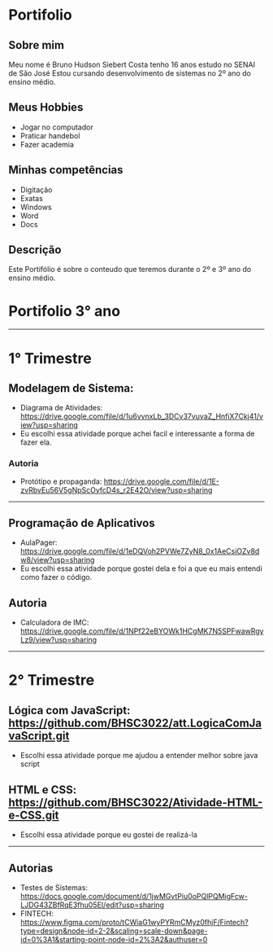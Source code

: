 # Portifolio
## Sobre mim
 Meu nome é Bruno Hudson Siebert Costa tenho 16 anos estudo no SENAI de São José
 Estou cursando desenvolvimento de sistemas no 2º ano do ensino médio.
 ## Meus Hobbies
 * Jogar no computador 
 * Praticar handebol
 * Fazer academia
 ## Minhas competências
 * Digitação
 * Exatas
 * Windows
 * Word
 * Docs
## Descrição
Este Portifólio é sobre o conteudo que teremos durante o 2º e 3º ano do ensino médio.

# Portifolio 3° ano
---
# 1° Trimestre 
## Modelagem de Sistema:
* Diagrama de Atividades: https://drive.google.com/file/d/1u6vvnxLb_3DCv37vuvaZ_HnfiX7Ckj41/view?usp=sharing
* Eu escolhi essa atividade porque achei facil e interessante a forma de fazer ela.

### Autoria
* Protótipo e propaganda: https://drive.google.com/file/d/1E-zvRbvEu56V5gNpScOyfcD4s_r2E42O/view?usp=sharing
---
## Programação de Aplicativos
* AulaPager: https://drive.google.com/file/d/1eDQVoh2PVWe7ZyN8_0x1AeCsiOZv8dw8/view?usp=sharing
* Eu escolhi essa atividade porque gostei dela e foi a que eu mais entendi como fazer o código.

## Autoria 
* Calculadora de IMC: https://drive.google.com/file/d/1NPf22eBYOWk1HCgMK7N5SPFwawRgyLz9/view?usp=sharing
---
# 2° Trimestre
## Lógica com JavaScript: https://github.com/BHSC3022/att.LogicaComJavaScript.git
* Escolhi essa atividade porque me ajudou a entender melhor sobre java script

## HTML e CSS: https://github.com/BHSC3022/Atividade-HTML-e-CSS.git
* Escolhi essa atividade porque eu gostei de realizá-la
---
## Autorias
* Testes de Sistemas: https://docs.google.com/document/d/1jwMGvtPiu0oPQlPQMigFcw-LJDG43ZBfRqE3fhu05EI/edit?usp=sharing
* FINTECH: https://www.figma.com/proto/tCWiaG1wyPYRmCMyz0fhjF/Fintech?type=design&node-id=2-2&scaling=scale-down&page-id=0%3A1&starting-point-node-id=2%3A2&authuser=0


